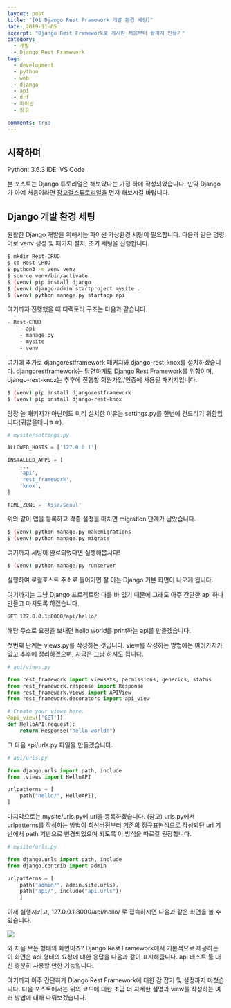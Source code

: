 ```yaml
---
layout: post
title: "[01 Django Rest Framework 개발 환경 세팅]"
date: 2019-11-05
excerpt: "Django Rest Framework로 게시판 처음부터 끝까지 만들기"
category:
  - 개발
  - Django Rest Framework
tag:
  - development
  - python
  - web
  - django
  - api
  - drf
  - 파이썬
  - 장고

comments: true
---
```


## 시작하며

Python: 3.6.3
IDE: VS Code

본 포스트는 Django 튜토리얼은 해보았다는 가정 하에 작성되었습니다.
만약 Django가 아예 처음이라면 [장고걸스튜토리얼](https://tutorial.djangogirls.org/ko/)을 먼저 해보시길 바랍니다.

## Django 개발 환경 세팅

원활한 Django 개발을 위해서는 파이썬 가상환경 세팅이 필요합니다. 다음과 같은 명령어로 venv 생성 및 패키지 설치, 초기 세팅을 진행합니다.

```bash
$ mkdir Rest-CRUD
$ cd Rest-CRUD
$ python3 -m venv venv
$ source venv/bin/activate
$ (venv) pip install django
$ (venv) django-admin startproject mysite .
$ (venv) python manage.py startapp api
```

여기까지 진행했을 때 디렉토리 구조는 다음과 같습니다.

```bash
- Rest-CRUD
    - api
    - manage.py
    - mysite
    - venv
```

여기에 추가로 djangorestframework 패키지와 django-rest-knox를 설치하겠습니다.
djangorestframework는 당연하게도 Django Rest Framework를 위함이며, django-rest-knox는 추후에 진행할 회원가입/인증에 사용될 패키지입니다.

```bash
$ (venv) pip install djangorestframework
$ (venv) pip install django-rest-knox
```

당장 쓸 패키지가 아닌데도 미리 설치한 이유는 settings.py를 한번에 건드리기 위함입니다(귀찮을테니ㅎㅎ).

```python
# mysite/settings.py

ALLOWED_HOSTS = ['127.0.0.1']

INSTALLED_APPS = [
    ...
    'api',
    'rest_framework',
    'knox',
]

TIME_ZONE = 'Asia/Seoul'
```

위와 같이 앱을 등록하고 각종 설정을 마치면 migration 단계가 남았습니다.

```bash
$ (venv) python manage.py makemigrations
$ (venv) python manage.py migrate
```

여기까지 세팅이 완료되었다면 실행해봅시다!

```bash
$ (venv) python manage.py runserver
```

실행하여 로컬호스트 주소로 들어가면 잘 아는 Django 기본 화면이 나오게 됩니다.

여기까지는 그냥 Django 프로젝트랑 다를 바 없기 때문에 그래도 아주 간단한 api 하나 만들고 마치도록 하겠습니다.

```bash
GET 127.0.0.1:8000/api/hello/
```

해당 주소로 요청을 보내면 hello world를 print하는 api를 만들겠습니다.

첫번째 단계는 views.py를 작성하는 것입니다. view를 작성하는 방법에는 여러가지가 있고 추후에 정리하겠으며, 지금은 그냥 하셔도 됩니다.

```python
# api/views.py

from rest_framework import viewsets, permissions, generics, status
from rest_framework.response import Response
from rest_framework.views import APIView
from rest_framework.decorators import api_view

# Create your views here.
@api_view(['GET'])
def HelloAPI(request):
    return Response("hello world!")
```

그 다음 api/urls.py 파일을 만들겠습니다.

```python
# api/urls.py

from django.urls import path, include
from .views import HelloAPI

urlpatterns = [
    path("hello/", HelloAPI),
]
```

마지막으로는 mysite/urls.py에 url을 등록하겠습니다.
(참고) urls.py에서 urlpatterns를 작성하는 방법이 최신버전부터 기존의 정규표현식으로 작성되던 url 기반에서 path 기반으로 변경되었으며 되도록 이 방식을 따르길 권장합니다.

```python
# mysite/urls.py

from django.urls import path, include
from django.contrib import admin

urlpatterns = [
    path("admin/", admin.site.urls),
    path("api/", include("api.urls"))
    ]
```

이제 실행시키고, 127.0.0.1:8000/api/hello/ 로 접속하시면 다음과 같은 화면을 볼 수 있습니다.

<img src="/assets/img/drf_1.png" style="border: 1px">

와 처음 보는 형태의 화면이죠? Django Rest Framework에서 기본적으로 제공하는 이 화면은 api 형태의 요청에 대한 응답을 다음과 같이 표시해줍니다. api 테스트 툴 대신 충분히 사용할 만한 기능입니다.

여기까지 아주 간단하게 Django Rest Framework에 대한 감 잡기 및 설정까지 마쳤습니다. 다음 포스트에서는 위의 코드에 대한 조금 더 자세한 설명과 view를 작성하는 여러 방법에 대해 다뤄보겠습니다.

